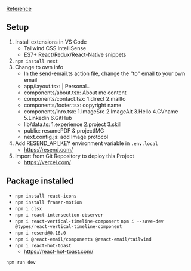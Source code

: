 [Reference](https://youtu.be/sUKptmUVIBM)

## Setup
1. Install extensions in VS Code
    - Tailwind CSS IntelliSense
    - ES7+ React/Redux/React-Native snippets
2. `npm install next`
3. Change to own info
    - In the send-email.ts action file, change the "to" email to your own email
    - app/layout.tsx: | Personal..
    - components/about.tsx: About me content
    - components/contact.tsx: 1.direct 2.mailto
    - components/footer.tsx: copyright name
    - components/inro.tsx: 1.ImageSrc 2.ImageAlt 3.Hello 4.CVname 5.Linkedin 6.GitHub
    - lib/data.ts: 1.experience 2.project 3.skill
    - public: resumePDF & projectIMG
    - next.config.js: add Image protocol
4. Add RESEND_API_KEY environment variable in `.env.local`
    - https://resend.com/
5. Import from Git Repository to deploy this Project
    - https://vercel.com/

## Package installed
- `npm install react-icons`
- `npm install framer-motion`
- `npm i clsx`
- `npm i react-intersection-observer`
- `npm i react-vertical-timeline-component` `npm i --save-dev @types/react-vertical-timeline-component`
- `npm i resend@0.16.0`
- `npm i @react-email/components @react-email/tailwind`
- `npm i react-hot-toast`
    - https://react-hot-toast.com/

`npm run dev`
